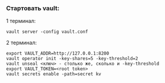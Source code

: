 ### Cтартовать vault:

1 терминал: 

	vault server -config vault.conf
	
2 терминал: 
			
	export VAULT_ADDR=http://127.0.0.1:8200
	vault operator init -key-shares=5 -key-threshold=2
	vault unseal <ключ> - столько же, сколько и -key-threshold
	export VAULT_TOKEN=<root token>
	vault secrets enable -path=secret kv